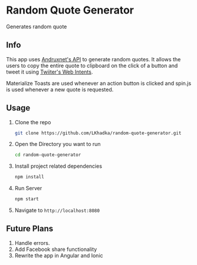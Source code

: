 # Random Quote Generator
Generates random quote

## Info
This app uses [Andruxnet's API](https://market.mashape.com/andruxnet) to generate random quotes. It allows the users to 
copy the entire quote to clipboard on the click of a button and tweet it using
[Twiiter's Web Intents](https://dev.twitter.com/web/intents).  

Materialize Toasts are used whenever an action button is clicked and spin.js is used whenever a new quote is requested.

## Usage
1.  Clone the repo

    ```bash
    git clone https://github.com/LKhadka/random-quote-generator.git
    ```
2. Open the Directory you want to run

    ```bash
    cd random-quote-generator
    ```
3. Install project related dependencies
       
    ```bash
    npm install
    ```
4.  Run Server

    ```bash
    npm start
    ```
5. Navigate to `http://localhost:8080`

## Future Plans
1. Handle errors.
2. Add Facebook share functionality
3. Rewrite the app in Angular and Ionic